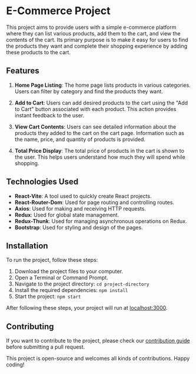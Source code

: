 # E-Commerce Project

This project aims to provide users with a simple e-commerce platform where they can list various products, add them to the cart, and view the contents of the cart. Its primary purpose is to make it easy for users to find the products they want and complete their shopping experience by adding these products to the cart.

## Features

1. **Home Page Listing**: The home page lists products in various categories. Users can filter by category and find the products they want.

2. **Add to Cart**: Users can add desired products to the cart using the "Add to Cart" button associated with each product. This action provides instant feedback to the user.

3. **View Cart Contents**: Users can see detailed information about the products they added to the cart on the cart page. Information such as the name, price, and quantity of products is provided.

4. **Total Price Display**: The total price of products in the cart is shown to the user. This helps users understand how much they will spend while shopping.

## Technologies Used

- **React-Vite**: A tool used to quickly create React projects.
- **React-Router-Dom**: Used for page routing and controlling routes.
- **Axios**: Used for making and receiving HTTP requests.
- **Redux**: Used for global state management.
- **Redux-Thunk**: Used for managing asynchronous operations on Redux.
- **Bootstrap**: Used for styling and design of the pages.

## Installation

To run the project, follow these steps:

1. Download the project files to your computer.
2. Open a Terminal or Command Prompt.
3. Navigate to the project directory: `cd project-directory`
4. Install the required dependencies: `npm install`
5. Start the project: `npm start`

After following these steps, your project will run at [localhost:3000](http://localhost:3000).

## Contributing

If you want to contribute to the project, please check our [contribution guide](CONTRIBUTING.md) before submitting a pull request.

This project is open-source and welcomes all kinds of contributions. Happy coding!
